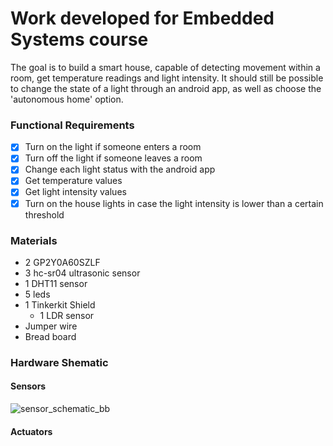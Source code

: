 # Work developed for Embedded Systems course

The goal is to build a smart house, capable of detecting movement within a room, get temperature readings and light intensity.
It should still be possible to change the state of a light through an android app, as well as choose the 'autonomous home' option.

### Functional Requirements
- [x] Turn on the light if someone enters a room
- [x] Turn off the light if someone leaves a room
- [x] Change each light status with the android app
- [x] Get temperature values
- [x] Get light intensity values
- [x] Turn on the house lights in case the light intensity is lower than a certain threshold

### Materials
* 2 GP2Y0A60SZLF
* 3 hc-sr04 ultrasonic sensor
* 1 DHT11 sensor
* 5 leds
* 1 Tinkerkit Shield
  * 1 LDR sensor
* Jumper wire
* Bread board

### Hardware Shematic
#### Sensors
![sensor_schematic_bb](https://user-images.githubusercontent.com/17826603/40629700-16d809a0-62c5-11e8-986f-0db821455949.jpg)

#### Actuators

